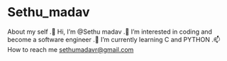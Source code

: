 # Sethu_madav
About my self
.👋 Hi, I’m @Sethu madav
.👀 I’m interested in coding and become a software engineer
.🌱 I’m currently learning C and PYTHON
.📫 How to reach me sethumadavr@gmail.com
